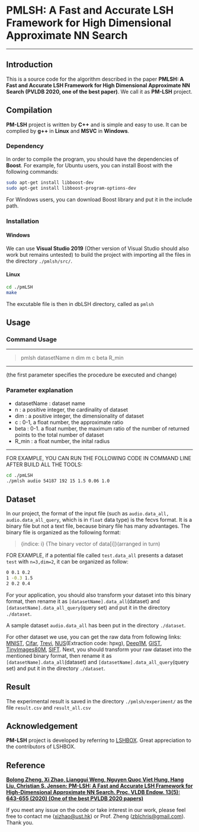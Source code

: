 # PMLSH: A Fast and Accurate LSH Framework for High Dimensional Approximate NN Search
-----------------------------------------------------------------------------------------------------------------
## Introduction
This is a source code for the algorithm described in the paper **PMLSH: A Fast and Accurate LSH Framework for High Dimensional Approximate NN Search (PVLDB 2020, one of the best paper)**. We call it as **PM-LSH** project.

## Compilation

**PM-LSH** project is written by **C++** and is simple and easy to use. It can be complied by **g++** in **Linux** and **MSVC** in **Windows**.

### Dependency

In order to compile the program, you should have the dependencies of **Boost**. For example, for Ubuntu users, you can install Boost with the following commands:
```bash
sudo apt-get install libboost-dev
sudo apt-get install libboost-program-options-dev
```
For Windows users, you can download Boost library and put it in the include path.


### Installation
#### Windows
We can use **Visual Studio 2019** (Other version of Visual Studio should also work but remains untested) to build the project with importing all the files in the directory `./pmlsh/src/`.

#### Linux
```bash
cd ./pmLSH
make
```
The excutable file is then in dbLSH directory, called as `pmlsh`

## Usage

### Command Usage

-------------------------------------------------------------------
> pmlsh datasetName n dim m c beta R_min
-------------------------------------------------------------------
(the first parameter specifies the procedure be executed and change)

### Parameter explanation

- datasetName  : dataset name
- n            : a positive integer, the cardinality of dataset
- dim          : a positive integer, the dimensionality of dataset
- c            : 0-1, a float number, the approximate ratio
- beta         : 0-1. a float number, the maximum ratio of the number of returned points to the total number of dataset   
- R_min        : a float number, the inital radius
-------------------------------------------------------------------

FOR EXAMPLE, YOU CAN RUN THE FOLLOWING CODE IN COMMAND LINE AFTER BUILD ALL THE TOOLS:

```bash
cd ./pmLSH
./pmlsh audio 54187 192 15 1.5 0.06 1.0
```

## Dataset

In our project, the format of the input file (such as `audio.data_all, audio.data_all_query`, which is in `float` data type) is the fecvs format. It is a binary file but not a text file, because binary file has many advantages. The binary file is organized as the following format:

>{indice: i} {The binary vector of data[i]}(arranged in turn)

FOR EXAMPLE, if a potential file called `test.data_all` presents a dataset `test` with `n=3,dim=2`, it can be organized as follow:
```bash
0 0.1 0.2
1 -0.3 1.5
2 0.2 0.4
```

For your application, you should also transform your dataset into this binary format, then rename it as `[datasetName].data_all`(dataset) and `[datasetName].data_all_query`(query set) and put it in the directory `./dataset`.

A sample dataset `audio.data_all` has been put in the directory `./dataset`.

For other dataset we use, you can get the raw data from following links: [MNIST](http://yann.lecun.com/exdb/mnist/index.html), [Cifar](http://www.cs.toronto.edu/~kriz/cifar.html), [Trevi](http://phototour.cs.washington.edu/patches/default.htm), [NUS](https://pan.baidu.com/share/init?surl=kVKfXFx)(Extraction code: hpxg), [Deep1M](https://www.cse.cuhk.edu.hk/systems/hash/gqr/dataset/deep1M.tar.gz), [GIST](http://corpus-texmex.irisa.fr/), [TinyImages80M](https://hyper.ai/tracker/download?torrent=6552), [SIFT](http://corpus-texmex.irisa.fr/). Next, you should transform your raw dataset into the mentioned binary format, then rename it as `[datasetName].data_all`(dataset) and `[datasetName].data_all_query`(query set) and put it in the directory `./dataset`.


## Result
The experimental result is saved in the directory `./pmlsh/experiment/` as the file
`result.csv` and `result_all.csv`


## Acknowledgement
**PM-LSH** project is developed by referring to [LSHBOX](https://github.com/RSIA-LIESMARS-WHU/LSHBOX). Great appreciation to the contributors of LSHBOX.

## Reference
**[Bolong Zheng, Xi Zhao, Lianggui Weng, Nguyen Quoc Viet Hung, Hang Liu, Christian S. Jensen: PM-LSH: A Fast and Accurate LSH Framework for High-Dimensional Approximate NN Search. Proc. VLDB Endow. 13(5): 643-655 (2020) (One of the best PVLDB 2020 papers)](http://www.vldb.org/pvldb/vol13/p643-zheng.pdf)**

If you meet any issue on the code or take interest in our work, please feel free to contact me (xizhao@ust.hk) or Prof. Zheng (zblchris@gmail.com). Thank you.
